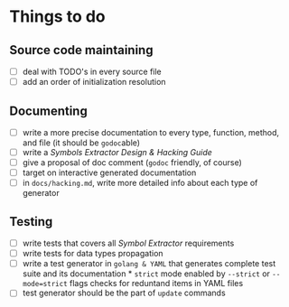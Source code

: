 # Things to do

## Source code maintaining

- [ ] deal with TODO's in every source file
- [ ] add an order of initialization resolution

## Documenting

- [ ] write a more precise documentation to every type, function, method, and
      file (it should be `godoc`able)
- [ ] write a *Symbols Extractor Design & Hacking Guide*
- [ ] give a proposal of doc comment (`godoc` friendly, of course)
- [ ] target on interactive generated documentation
- [ ] in `docs/hacking.md`, write more detailed info about each type of
      generator

## Testing

- [ ] write tests that covers all *Symbol Extractor* requirements
- [ ] write tests for data types propagation
- [ ] write a test generator in `golang & YAML` that generates complete test
      suite and its documentation
      * `strict` mode enabled by `--strict` or `--mode=strict` flags checks
        for reduntand items in YAML files
- [ ] test generator should be the part of `update` commands

